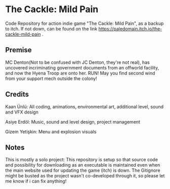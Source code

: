 # The Cackle: Mild Pain
Code Repository for action indie game "The Cackle: Mild Pain", as a backup to itch. If not down, can be found on the link https://paledomain.itch.io/the-cackle-mild-pain .

## Premise

MC Denton(Not to be confused with JC Denton, they're not real), has uncovered incriminating government documents from an offworld facility, and now the Hyena Troop are onto her. RUN! May you find second wind from your support mech outside the colony!

## Credits

Kaan Ünlü: All coding, animations, environmental art, additional level, sound and VFX design

Asiye Erdöl: Music, sound and level design, project management

Gizem Yetişkin: Menu and explosion visuals

## Notes

This is mostly a solo project: This repository is setup so that source code and possibility for downloading as an executable is maintained even when the main website used for updating the game (itch) is down. The Gitignore might be busted as the project wasn't co-developed through it, so please let me know if i can fix anything!
